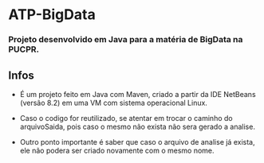 # ATP-BigData
### Projeto desenvolvido em Java para a matéria de BigData na PUCPR.


## Infos
- É um projeto feito em Java com Maven, criado a partir da IDE NetBeans (versão 8.2) em uma VM com sistema operacional Linux.

- Caso o codigo for reutilizado, se atentar em trocar o caminho do arquivoSaida, pois caso o mesmo não exista não sera gerado a analise.

- Outro ponto importante é saber que caso o arquivo de analise já exista, ele não podera ser criado novamente com o mesmo nome.
